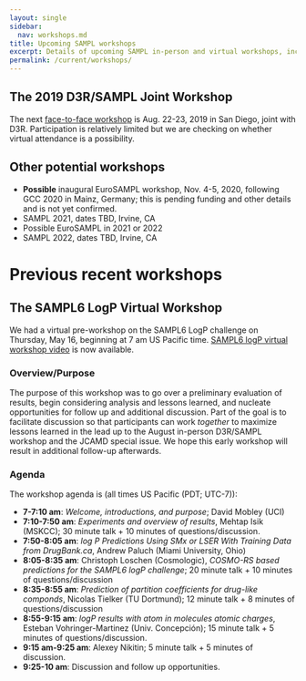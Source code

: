 ```yaml
---
layout: single
sidebar:
  nav: workshops.md
title: Upcoming SAMPL workshops
excerpt: Details of upcoming SAMPL in-person and virtual workshops, including agendas as applicable.
permalink: /current/workshops/
---
```


## The 2019 D3R/SAMPL Joint Workshop

The next [face-to-face workshop](https://drugdesigndata.org/about/d3r-2019-workshop) is Aug. 22-23, 2019 in San Diego, joint with D3R.
Participation is relatively limited but we are checking on whether virtual attendance is a possibility.

## Other potential workshops

- **Possible** inaugural EuroSAMPL workshop, Nov. 4-5, 2020, following GCC 2020 in Mainz, Germany; this is pending funding and other details and is not yet confirmed.
- SAMPL 2021, dates TBD, Irvine, CA
- Possible EuroSAMPL in 2021 or 2022
- SAMPL 2022, dates TBD, Irvine, CA

# Previous recent workshops

## The SAMPL6 LogP Virtual Workshop

We had a virtual pre-workshop on the SAMPL6 LogP challenge on Thursday, May 16, beginning at 7 am US Pacific time.  [SAMPL6 logP virtual workshop video](https://www.youtube.com/watch?v=FWUPXG8U3UE) is now available.

### Overview/Purpose

The purpose of this workshop was to go over a preliminary evaluation of results, begin considering analysis and lessons learned, and nucleate opportunities for follow up and additional discussion. Part of the goal is to facilitate discussion so that participants can work *together* to maximize lessons learned in the lead up to the August in-person D3R/SAMPL workshop and the JCAMD special issue.
We hope this early workshop will result in additional follow-up afterwards.

### Agenda

The workshop agenda is (all times US Pacific (PDT; UTC-7)):
- **7-7:10 am**: *Welcome, introductions, and purpose*; David Mobley (UCI)
- **7:10-7:50 am**: *Experiments and overview of results*, Mehtap Isik (MSKCC); 30 minute talk + 10 minutes of questions/discussion.
- **7:50-8:05 am**: *log P Predictions Using SMx or LSER With Training Data from DrugBank.ca*, Andrew Paluch (Miami University, Ohio)
- **8:05-8:35 am**: Christoph Loschen (Cosmologic), *COSMO-RS based predictions for the SAMPL6 logP challenge*; 20 minute talk + 10 minutes of questions/discussion
- **8:35-8:55 am**: *Prediction of partition coefficients for drug-like componds*, Nicolas Tielker (TU Dortmund); 12 minute talk + 8 minutes of questions/discussion
- **8:55-9:15 am**: *logP results with atom in molecules atomic charges*, Esteban Vohringer-Martinez (Univ. Concepción); 15 minute talk + 5 minutes of questions/discussion.
- **9:15 am-9:25 am**: Alexey Nikitin; 5 minute talk + 5 minutes of discussion.
- **9:25-10 am**: Discussion and follow up opportunities.
